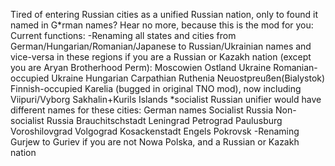 Tired of entering Russian cities as a unified Russian nation, only to found it named in G*rman names? Hear no more, because this is the mod for you:
Current functions:
-Renaming all states and cities from German/Hungarian/Romanian/Japanese to Russian/Ukrainian names and vice-versa in these regions if you are a Russian or Kazakh nation (except you are Aryan Brotherhood Perm):
Moscowien
Ostland
Ukraine
Romanian-occupied Ukraine
Hungarian Carpathian Ruthenia
Neuostpreußen(Bialystok)
Finnish-occupied Karelia (bugged in original TNO mod), now including Viipuri/Vyborg
Sakhalin+Kurils Islands
*socialist Russian unifier would have different names for these cities:
German names	Socialist Russia	Non-socialist Russia
Brauchitschstadt	Leningrad		Petrograd
Paulusburg		Voroshilovgrad		Volgograd
Kosackenstadt		Engels			Pokrovsk
-Renaming Gurjew to Guriev if you are not Nowa Polska, and a Russian or Kazakh nation
